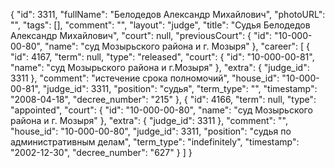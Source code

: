 {
    "id": 3311,
    "fullName": "Белодедов Александр Михайлович",
    "photoURL": "",
    "tags": [],
    "comment": "",
    "layout": "judge",
    "title": "Судья Белодедов Александр Михайлович",
    "court": null,
    "previousCourt": {
        "id": "10-000-00-80",
        "name": "суд Мозырьского района и г. Мозыря"
    },
    "career": [
        {
            "id": 4167,
            "term": null,
            "type": "released",
            "court": {
                "id": "10-000-00-81",
                "name": "суд Мозырьского района и г.Мозыря"
            },
            "extra": {
                "judge_id": 3311
            },
            "comment": "истечение срока полномочий",
            "house_id": "10-000-00-81",
            "judge_id": 3311,
            "position": "судья",
            "term_type": "",
            "timestamp": "2008-04-18",
            "decree_number": "215"
        },
        {
            "id": 4166,
            "term": null,
            "type": "appointed",
            "court": {
                "id": "10-000-00-80",
                "name": "суд Мозырьского района и г. Мозыря"
            },
            "extra": {
                "judge_id": 3311
            },
            "comment": "",
            "house_id": "10-000-00-80",
            "judge_id": 3311,
            "position": "судья по административным делам",
            "term_type": "indefinitely",
            "timestamp": "2002-12-30",
            "decree_number": "627"
        }
    ]
}